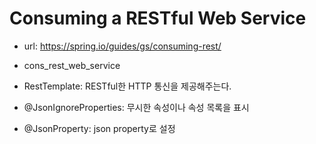 # Consuming a RESTful Web Service

- url: <https://spring.io/guides/gs/consuming-rest/>

- cons_rest_web_service

- RestTemplate: RESTful한 HTTP 통신을 제공해주는다.

- @JsonIgnoreProperties: 무시한 속성이나 속성 목록을 표시

- @JsonProperty: json property로 설정
